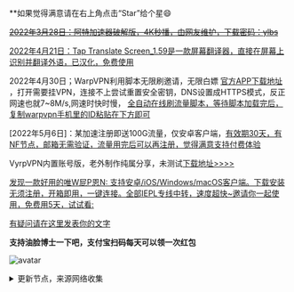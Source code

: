 **如果觉得满意请在右上角点击“Star”给个星😄

~~[2022年3月28日：阿特加速器破解版，4K秒播，由网友维护，下载密码：ylbs](https://ylbs.lanzoup.com/iVd8W0278smd)~~

[2022年4月21日：Tap Translate Screen_1.59是一款屏幕翻译器，直接在屏幕上识别并翻译外语，已汉化，免费使用](https://ylbs.lanzoul.com/iAWlJ03k1wgd)

2022年4月30日；WarpVPN利用脚本无限刷邀请，无限白嫖 [官方APP下载地址](https://1.1.1.1/) ，打开需要挂VPN，连接不上尝试重置安全密钥，DNS设置成HTTPS模式，反正网速也就7~8M/s,网速时快时慢， [全自动在线刷流量脚本，等待脚本加载完后，复制warpvpn手机里的ID粘贴在下方即可](https://replit.com/@aliilapro/warp)

[2022年5月6日]：某加速注册即送100G流量，仅安卓客户端，[有效期30天，有NF节点，邮箱无需验证，流量用完后可以再注册，觉得满意支持付费体验](https://az.400511.net/)

VyrpVPN内置账号版，老外制作纯属分享，未测试[下载地址>>>>](https://ylbs.lanzoul.com/iG6VS05n3rba)

[发现一款好用的唯W屁P恩N: 支持安卓/iOS/Windows/macOS客户端。下载安装无须注册，开箱即用，一键连接。全部IEPL专线中转，速度超快~邀请你一起使用，免费用5天，试试看: ](https://flm11.com/s/acn66/ptijdns)

[有疑问请在这里发表你的文字](https://github.com/YoulianBoshi/lantern-vpn/discussions/103)


**支持油脸博士一下吧，支付宝扫码每天可以领一次红包**

![avatar](https://telegra.ph/file/2ff5d5da7a06f8fffc663.png)



<details><summary>更新节点，来源网络收集</summary>
<p>

#### 点击一下即可全部复制

    ss://YWVzLTEyOC1jZmI6UWF6RWRjVGdiMTU5QCQq@14.29.124.168:24008#Relay_-%F0%9F%87%B9%F0%9F%87%BCTW_03
    vmess://ewogICJ2IjogMiwKICAicHMiOiAi8J+HpvCfh7pBVV8xMCIsCiAgImFkZCI6ICI0My4xNTQuMjM1LjExOSIsCiAgInBvcnQiOiAxMDA2NCwKICAiaWQiOiAiOGIxMTVmODktMjdjYy00ZWE5LTg1YWYtZGRhMmRlNTk3OTI4IiwKICAiYWlkIjogMCwKICAibmV0IjogInRjcCIsCiAgImhvc3QiOiAiIiwKICAicGF0aCI6ICIvIiwKICAidHlwZSI6ICIiLAogICJ0bHMiOiAiIiwKICAic25pIjogIiIsCiAgInNjeSI6ICJhdXRvIgp9
    vmess://ewogICJ2IjogMiwKICAicHMiOiAi8J+HpvCfh7pBVV8xMSIsCiAgImFkZCI6ICI0My4xMjguMjUzLjgyIiwKICAicG9ydCI6IDMxMzcyLAogICJpZCI6ICIyYTkwNTZhNy1iZjkyLTQwYzgtZjE1NS0xZTE0YWFjOWJlYmEiLAogICJhaWQiOiAwLAogICJuZXQiOiAidGNwIiwKICAiaG9zdCI6ICIiLAogICJwYXRoIjogIi8iLAogICJ0eXBlIjogIiIsCiAgInRscyI6ICIiLAogICJzbmkiOiAiIiwKICAic2N5IjogImF1dG8iCn0=
    trojan://0e90d359-1733-4994-a195-4df768a18e99@611hk01.fans8.xyz:443/#Relay_%F0%9F%87%A6%F0%9F%87%BAAU-%F0%9F%87%A6%F0%9F%87%BAAU_13%20%7C%209.53Mb
    trojan://e8c1ab3c-89b3-4933-92df-682e6dce7819@jgwxn4.gaox.ml:443/#Relay_%F0%9F%87%A6%F0%9F%87%BAAU-%F0%9F%87%A6%F0%9F%87%BAAU_14%20%7C%207.34Mb
    trojan://3a2c0c6c-9ee5-c05f-c951-fcd73831983e@kr04.wangxd.life:3052/#Relay_%F0%9F%87%A6%F0%9F%87%BAAU-%F0%9F%87%A6%F0%9F%87%BAAU_15%20%7C%204.61Mb
    trojan://cb43b7c2-b744-41c5-bcc2-fd7467b332cf@jgwxn3.gaox.ml:443/#Relay_%F0%9F%87%A6%F0%9F%87%BAAU-%F0%9F%87%A6%F0%9F%87%BAAU_16%20%7C%206.86Mb
    trojan://0e90d359-1733-4994-a195-4df768a18e99@67tw01.fans8.xyz:443/#Relay_%F0%9F%87%A8%F0%9F%87%A6CA-%F0%9F%87%A8%F0%9F%87%A6CA_22%20%7C23.41Mb
    ss://YWVzLTEyOC1jZmI6UWF6RWRjVGdiMTU5QCQq@14.29.124.168:24073#Relay_%F0%9F%87%A8%F0%9F%87%B3%20CN-%F0%9F%87%B9%F0%9F%87%BCTW_23%20%7C35.22Mb
    ss://YWVzLTEyOC1jZmI6UWF6RWRjVGdiMTU5QCQq@14.29.124.168:24046#Relay_%F0%9F%87%A8%F0%9F%87%B3CN-%F0%9F%87%B9%F0%9F%87%BCTW_56
    ss://YWVzLTEyOC1jZmI6UWF6RWRjVGdiMTU5QCQq@14.29.124.174:11009#Relay_%F0%9F%87%A8%F0%9F%87%B3CN-%F0%9F%87%AD%F0%9F%87%B0HK_58
    ss://YWVzLTEyOC1jZmI6UWF6RWRjVGdiMTU5QCQq@14.29.124.174:11048#Relay_%F0%9F%87%A8%F0%9F%87%B3CN-%F0%9F%87%AD%F0%9F%87%B0HK_59%20%7C%202.55Mb
    ss://YWVzLTEyOC1jZmI6UWF6RWRjVGdiMTU5QCQq@14.29.124.174:11006#Relay_%F0%9F%87%A8%F0%9F%87%B3CN-%F0%9F%87%AD%F0%9F%87%B0HK_60
    ss://YWVzLTEyOC1jZmI6UWF6RWRjVGdiMTU5QCQq@14.29.124.174:11012#Relay_%F0%9F%87%A8%F0%9F%87%B3CN-%F0%9F%87%AD%F0%9F%87%B0HK_68%20%7C%205.46Mb
    ss://YWVzLTEyOC1jZmI6UWF6RWRjVGdiMTU5QCQq@14.29.124.168:24004#Relay_%F0%9F%87%A8%F0%9F%87%B3CN-%F0%9F%87%B9%F0%9F%87%BCTW_85%20%7C34.90Mb
    ss://YWVzLTEyOC1jZmI6UWF6RWRjVGdiMTU5QCQq@14.29.124.174:11041#Relay_%F0%9F%87%A8%F0%9F%87%B3CN-%F0%9F%87%AD%F0%9F%87%B0HK_91%20%7C%202.07Mb
    ss://YWVzLTEyOC1nY206ZGVzcGVyYWRvai5jb21fZnJlZV9wcm94eV9kMzlt@101.132.192.212:30003#%F0%9F%87%A8%F0%9F%87%B3CN_93
    ss://YWVzLTEyOC1jZmI6UWF6RWRjVGdiMTU5QCQq@14.29.124.174:11043#Relay_%F0%9F%87%A8%F0%9F%87%B3CN-%F0%9F%87%AD%F0%9F%87%B0HK_101%20%7C%202.22Mb
    ss://YWVzLTEyOC1jZmI6UWF6RWRjVGdiMTU5QCQq@14.29.124.174:11038#Relay_%F0%9F%87%A8%F0%9F%87%B3CN-%F0%9F%87%AD%F0%9F%87%B0HK_102
    ss://YWVzLTEyOC1jZmI6UWF6RWRjVGdiMTU5QCQq@14.29.124.174:11047#Relay_%F0%9F%87%A8%F0%9F%87%B3CN-%F0%9F%87%AD%F0%9F%87%B0HK_105
    ssr://MTQuMjkuMTI0LjE2ODoyNDAwMTpvcmlnaW46YWVzLTEyOC1jZmI6cGxhaW46VVdGNlJXUmpWR2RpTVRVNVFDUXEvP29iZnNwYXJhbT0mcHJvdG9wYXJhbT0mcmVtYXJrcz1VbVZzWVhsZjhKLUhxUENmaDdORFRpM3duNGU1OEotSHZGUlhYekV4TUNCOElERXVPRE5OWWc
    vmess://ewogICJ2IjogMiwKICAicHMiOiAiUmVsYXlf8J+HqPCfh7NDTi3wn4e68J+HuFVTXzExOSB8IDIuNjBNYiIsCiAgImFkZCI6ICIzNi4xMzkuMTEyLjM5IiwKICAicG9ydCI6IDIwNzg1LAogICJpZCI6ICIxYjY5M2ViMy0zMjQxLTM2MmEtOTAwMS01YjUwMzc4OWNmYmUiLAogICJhaWQiOiAwLAogICJuZXQiOiAid3MiLAogICJob3N0IjogIjE4LjE2Mi41OC45IiwKICAicGF0aCI6ICIvYWRtaW4iLAogICJ0eXBlIjogIiIsCiAgInRscyI6ICIiLAogICJzbmkiOiAiIiwKICAic2N5IjogImF1dG8iCn0=
    vmess://ewogICJ2IjogMiwKICAicHMiOiAiUmVsYXlf8J+HqPCfh7NDTi3wn4e68J+HuFVTXzEyMSIsCiAgImFkZCI6ICJjbi56enYwMS5pbmZvbm9kZS54eXoiLAogICJwb3J0IjogMTcwMTQsCiAgImlkIjogImVkYWMxMTUzLWVmZjQtMzcxOS05MmEzLWM3NjIwZWEwMGJkNyIsCiAgImFpZCI6IDAsCiAgIm5ldCI6ICJ3cyIsCiAgImhvc3QiOiAiY24uenp2MDEuaW5mb25vZGUueHl6IiwKICAicGF0aCI6ICIvdjJyYXkiLAogICJ0eXBlIjogIiIsCiAgInRscyI6ICIiLAogICJzbmkiOiAiIiwKICAic2N5IjogImF1dG8iCn0=
    vmess://ewogICJ2IjogMiwKICAicHMiOiAiUmVsYXlf8J+HqPCfh7NDTi3wn4ev8J+HtUpQXzEyMiIsCiAgImFkZCI6ICJjbi56enYwNy5pbmZvbm9kZS54eXoiLAogICJwb3J0IjogMTcwMTMsCiAgImlkIjogImVkYWMxMTUzLWVmZjQtMzcxOS05MmEzLWM3NjIwZWEwMGJkNyIsCiAgImFpZCI6IDAsCiAgIm5ldCI6ICJ3cyIsCiAgImhvc3QiOiAiY24uenp2MDcuaW5mb25vZGUueHl6IiwKICAicGF0aCI6ICIvdjJyYXkiLAogICJ0eXBlIjogIiIsCiAgInRscyI6ICIiLAogICJzbmkiOiAiIiwKICAic2N5IjogImF1dG8iCn0=
    vmess://ewogICJ2IjogMiwKICAicHMiOiAi8J+HqPCfh7NDTl8xMjMgfDExLjc2TWIiLAogICJhZGQiOiAiMTc1LjE3OC4xNjMuMTUzIiwKICAicG9ydCI6IDQ0MywKICAiaWQiOiAiNjUxNzQ5ZDgtM2E3Zi00NTAwLWFhZDMtMDZlM2I4MzAwYzZhIiwKICAiYWlkIjogMCwKICAibmV0IjogIndzIiwKICAiaG9zdCI6ICJ0bXMuZGluZ3RhbGsuY29tIiwKICAicGF0aCI6ICIvIiwKICAidHlwZSI6ICIiLAogICJ0bHMiOiAiIiwKICAic25pIjogIiIsCiAgInNjeSI6ICJhdXRvIgp9
    vmess://ewogICJ2IjogMiwKICAicHMiOiAiUmVsYXlf8J+HqPCfh7NDTi3wn4eo8J+Hs0NOXzEzMSB8IDIuMDNNYiIsCiAgImFkZCI6ICJzeHF4ai5jbiIsCiAgInBvcnQiOiAyMTY0LAogICJpZCI6ICJhYmE1MGRkNC01NDg0LTNiMDUtYjE0YS00NjYxY2FmODYyZDUiLAogICJhaWQiOiA0LAogICJuZXQiOiAid3MiLAogICJob3N0IjogIiIsCiAgInBhdGgiOiAiL3dzIiwKICAidHlwZSI6ICIiLAogICJ0bHMiOiAidGxzIiwKICAic25pIjogIiIsCiAgInNjeSI6ICJhdXRvIgp9
    vmess://ewogICJ2IjogMiwKICAicHMiOiAiUmVsYXlf8J+HqPCfh7NDTi3wn4e68J+HuFVTXzEzOCB8IDguMTVNYiIsCiAgImFkZCI6ICIzNi4xMzkuMTEyLjM5IiwKICAicG9ydCI6IDIxMTAxLAogICJpZCI6ICIxYjY5M2ViMy0zMjQxLTM2MmEtOTAwMS01YjUwMzc4OWNmYmUiLAogICJhaWQiOiAwLAogICJuZXQiOiAid3MiLAogICJob3N0IjogIm0yLmJhb2Z1LmJ1enoiLAogICJwYXRoIjogIi9hZG1pbiIsCiAgInR5cGUiOiAiIiwKICAidGxzIjogIiIsCiAgInNuaSI6ICIiLAogICJzY3kiOiAiYXV0byIKfQ==
    ss://YWVzLTI1Ni1jZmI6N2Q5OWFlNTAyMjI3NDU0ZWE5OThkNzFlNGI2MmEzODg@165.22.73.126:23335#%F0%9F%87%A9%F0%9F%87%AADE_139%20%7C%202.81Mb
    trojan://3yFq7NCP53mVfpXJz3@au2-4.nigirocloud.com:443/#Relay_%F0%9F%87%A9%F0%9F%87%AADE-%F0%9F%87%AC%F0%9F%87%A7GB_140%20%7C26.22Mb
    trojan://3yFq7NCP53mVfpXJz3@au2-1.nigirocloud.com:443/#Relay_%F0%9F%87%A9%F0%9F%87%AADE-%F0%9F%87%AC%F0%9F%87%A7GB_143%20%7C31.20Mb
    trojan://3yFq7NCP53mVfpXJz3@au2-3.nigirocloud.com:443/#Relay_%F0%9F%87%A9%F0%9F%87%AADE-%F0%9F%87%AC%F0%9F%87%A7GB_144%20%7C26.61Mb
    trojan://3yFq7NCP53mVfpXJz3@au2-2.nigirocloud.com:443/#Relay_%F0%9F%87%A9%F0%9F%87%AADE-%F0%9F%87%AC%F0%9F%87%A7GB_147%20%7C10.70Mb
    vmess://ewogICJ2IjogMiwKICAicHMiOiAiUmVsYXlf8J+HrvCfh7FJTC3wn4eu8J+HsUlMXzE1NyB8MzMuNTFNYiIsCiAgImFkZCI6ICJydTIubG9sdnBzLnh5eiIsCiAgInBvcnQiOiA0MDA0OCwKICAiaWQiOiAiODgyZmUzMDAtZmViNS00ZTdiLWIyNzItODI5ZTc5MTc1NWVlIiwKICAiYWlkIjogMCwKICAibmV0IjogIndzIiwKICAiaG9zdCI6ICJydTIubG9sdnBzLnh5eiIsCiAgInBhdGgiOiAiL0o1Nk9ZTFk5IiwKICAidHlwZSI6ICIiLAogICJ0bHMiOiAidGxzIiwKICAic25pIjogIiIsCiAgInNjeSI6ICJhdXRvIgp9
    ss://YWVzLTI1Ni1nY206ZGQyNTc1YzEtNDEwOS00NGRmLWJlNDctZWQzYTYzMjM0MmU5@140.238.55.138:10014#%F0%9F%87%AF%F0%9F%87%B5JP_160%20%7C10.81Mb
    vmess://ewogICJ2IjogMiwKICAicHMiOiAi8J+Hr/Cfh7VKUF8xNjEiLAogICJhZGQiOiAianBhejEueG1ydGgtbm9kZS54eXoiLAogICJwb3J0IjogMTExNzgsCiAgImlkIjogImZmNTFjYTRhLTYwNTAtM2UyNi1hMDM3LTg4YjBkZDYyZDEzOCIsCiAgImFpZCI6IDIsCiAgIm5ldCI6ICJ3cyIsCiAgImhvc3QiOiAid3d3LmJhaWR1LmNvbSIsCiAgInBhdGgiOiAiL2luZGV4IiwKICAidHlwZSI6ICIiLAogICJ0bHMiOiAiIiwKICAic25pIjogIiIsCiAgInNjeSI6ICJhdXRvIgp9
    trojan://f736834f-1fc8-4738-9884-9afe0eb0d818@t03.ssrsub.com:18443/#Relay_%F0%9F%87%B7%F0%9F%87%BARU-%F0%9F%87%B7%F0%9F%87%BARU_176%20%7C%202.61Mb
    vmess://ewogICJ2IjogMiwKICAicHMiOiAi8J+HuPCfh6xTR18xNzggfCAyLjY1TWIiLAogICJhZGQiOiAiMTcyLjEwNC40OC4xNTEiLAogICJwb3J0IjogODA4MCwKICAiaWQiOiAiYzhiYWIwZTktZmFkNy00NmVmLWU3NGEtOWNiMjAyMmVkOWM5IiwKICAiYWlkIjogMCwKICAibmV0IjogIndzIiwKICAiaG9zdCI6ICIiLAogICJwYXRoIjogIi8iLAogICJ0eXBlIjogIiIsCiAgInRscyI6ICIiLAogICJzbmkiOiAiIiwKICAic2N5IjogImF1dG8iCn0=
    trojan://0e90d359-1733-4994-a195-4df768a18e99@67sg01.fans8.xyz:443/#Relay_%F0%9F%87%B8%F0%9F%87%ACSG-%F0%9F%87%B8%F0%9F%87%ACSG_179%20%7C13.38Mb
    ss://YWVzLTI1Ni1jZmI6Yndoc2tyc2tyMDU@172.96.192.100:246#%F0%9F%87%BA%F0%9F%87%B8US_185%20%7C26.36Mb
    vmess://ewogICJ2IjogMiwKICAicHMiOiAiUmVsYXlf8J+HuvCfh7hVUy3wn4e68J+HuFVTXzE5MSB8MjUuNDJNYiIsCiAgImFkZCI6ICJhMDYuYXRmay5zaXRlIiwKICAicG9ydCI6IDUyNDM2LAogICJpZCI6ICJjMWFjZTFkNC02ZjU3LTM4ODQtYjMwMC1mZGUwYzcwNzk0OWMiLAogICJhaWQiOiAwLAogICJuZXQiOiAidGNwIiwKICAiaG9zdCI6ICJhMDYuYXRmay5zaXRlIiwKICAicGF0aCI6ICIvaW5kZXgiLAogICJ0eXBlIjogIiIsCiAgInRscyI6ICJ0bHMiLAogICJzbmkiOiAiIiwKICAic2N5IjogImF1dG8iCn0=
    vmess://ewogICJ2IjogMiwKICAicHMiOiAiUmVsYXlf8J+HuvCfh7hVUy3wn4e68J+HuFVTXzE5MyB8IDIuNDRNYiIsCiAgImFkZCI6ICJhaGRhZXBoOC5jb20iLAogICJwb3J0IjogNDQzLAogICJpZCI6ICJhYmE1MGRkNC01NDg0LTNiMDUtYjE0YS00NjYxY2FmODYyZDUiLAogICJhaWQiOiA0LAogICJuZXQiOiAid3MiLAogICJob3N0IjogImFoZGFlcGg4LmNvbSIsCiAgInBhdGgiOiAiL3dzIiwKICAidHlwZSI6ICIiLAogICJ0bHMiOiAidGxzIiwKICAic25pIjogIiIsCiAgInNjeSI6ICJhdXRvIgp9
    vmess://ewogICJ2IjogMiwKICAicHMiOiAi8J+HuvCfh7hVU18yMDAgfDEzLjczTWIiLAogICJhZGQiOiAidjJyYXkud2VmdWNrZ2Z3LmdhIiwKICAicG9ydCI6IDIwOTYsCiAgImlkIjogImMwYmM0YTZmLTc0ZjktNDlmMy1iNzIyLTdlYmI2YWNhMTdkNyIsCiAgImFpZCI6IDAsCiAgIm5ldCI6ICJ3cyIsCiAgImhvc3QiOiAidjJyYXkud2VmdWNrZ2Z3LmdhIiwKICAicGF0aCI6ICIvSDhWc3d0VUovIiwKICAidHlwZSI6ICIiLAogICJ0bHMiOiAidGxzIiwKICAic25pIjogIiIsCiAgInNjeSI6ICJhdXRvIgp9
    vmess://ewogICJ2IjogMiwKICAicHMiOiAi8J+HuvCfh7hVU18yMDEiLAogICJhZGQiOiAianBhejUueG1ydGgtbm9kZS54eXoiLAogICJwb3J0IjogMTU0MTQsCiAgImlkIjogImZmNTFjYTRhLTYwNTAtM2UyNi1hMDM3LTg4YjBkZDYyZDEzOCIsCiAgImFpZCI6IDIsCiAgIm5ldCI6ICJ3cyIsCiAgImhvc3QiOiAid3d3LmJhaWR1LmNvbSIsCiAgInBhdGgiOiAiL2luZGV4IiwKICAidHlwZSI6ICIiLAogICJ0bHMiOiAiIiwKICAic25pIjogIiIsCiAgInNjeSI6ICJhdXRvIgp9
    vmess://ewogICJ2IjogMiwKICAicHMiOiAiUmVsYXlf8J+HuvCfh7hVUy3wn4e68J+HuFVTXzIwNiB8MjMuNDRNYiIsCiAgImFkZCI6ICJhMDEuYXRmay5zaXRlIiwKICAicG9ydCI6IDYzMjUxLAogICJpZCI6ICJjMWFjZTFkNC02ZjU3LTM4ODQtYjMwMC1mZGUwYzcwNzk0OWMiLAogICJhaWQiOiAwLAogICJuZXQiOiAidGNwIiwKICAiaG9zdCI6ICIyMDYuMTg5LjM3LjE3MCIsCiAgInBhdGgiOiAiL2FkbWluIiwKICAidHlwZSI6ICIiLAogICJ0bHMiOiAidGxzIiwKICAic25pIjogIiIsCiAgInNjeSI6ICJhdXRvIgp9
    vmess://ewogICJ2IjogMiwKICAicHMiOiAiUmVsYXlf8J+HuvCfh7hVUy3wn4e68J+HuFVTXzIwNyB8IDEuODZNYiIsCiAgImFkZCI6ICJtaXh2NC0yNy4xOTQ2MTAueHl6IiwKICAicG9ydCI6IDQ0MywKICAiaWQiOiAiZTliYjBjNWMtMDFjNy03OTA3LWM0NTQtM2I4YjZkNDcyYjE5IiwKICAiYWlkIjogMCwKICAibmV0IjogIndzIiwKICAiaG9zdCI6ICJtaXh2NC0yNy4xOTQ2MTAueHl6IiwKICAicGF0aCI6ICIvYTE4NWQ1ZGMtYzcyNi00NjZjLTk4ZjItYmE0OTRlNjM2OTVmIiwKICAidHlwZSI6ICIiLAogICJ0bHMiOiAidGxzIiwKICAic25pIjogIiIsCiAgInNjeSI6ICJhdXRvIgp9
    vmess://ewogICJ2IjogMiwKICAicHMiOiAi8J+HuvCfh7hVU18yMDkgfDI1LjI0TWIiLAogICJhZGQiOiAiOTMuMTc5LjExMi4xNDIiLAogICJwb3J0IjogNTQzMTcsCiAgImlkIjogImZhZWI3OWU1LTY1NDktNGIwOC04ZTg3LTNkN2M1NDU3OTMwZCIsCiAgImFpZCI6IDAsCiAgIm5ldCI6ICJ0Y3AiLAogICJob3N0IjogIiIsCiAgInBhdGgiOiAiLyIsCiAgInR5cGUiOiAiIiwKICAidGxzIjogIiIsCiAgInNuaSI6ICIiLAogICJzY3kiOiAiYXV0byIKfQ==
    vmess://ewogICJ2IjogMiwKICAicHMiOiAiUmVsYXlf8J+HuvCfh7hVUy3wn4e68J+HuFVTXzIxMCB8IDEuODJNYiIsCiAgImFkZCI6ICJnY2ZyZWUxLmdhbGF4eS1jbG91ZC5pY3UiLAogICJwb3J0IjogNDQzLAogICJpZCI6ICI4NTZmZDIzOS00M2FhLTQ5OWUtYjU2Yi04YWYyMzVjMzJmYjUiLAogICJhaWQiOiAwLAogICJuZXQiOiAid3MiLAogICJob3N0IjogImdjZnJlZTEuZ2FsYXh5LWNsb3VkLmljdSIsCiAgInBhdGgiOiAiL3REWmNDcWMiLAogICJ0eXBlIjogIiIsCiAgInRscyI6ICJ0bHMiLAogICJzbmkiOiAiIiwKICAic2N5IjogImF1dG8iCn0=
    vmess://ewogICJ2IjogMiwKICAicHMiOiAiUmVsYXlf8J+HuvCfh7hVUy3wn4e68J+HuFVTXzIxMSB8IDMuNDBNYiIsCiAgImFkZCI6ICJzZy5ndWlxaW5nLm1sIiwKICAicG9ydCI6IDQzOTU2LAogICJpZCI6ICI5MWRmNjgzNy04OTZkLTQ1YmMtZWM2Zi0wZmU0Yjc5MmIzNjkiLAogICJhaWQiOiAwLAogICJuZXQiOiAidGNwIiwKICAiaG9zdCI6ICJzZy5ndWlxaW5nLm1sIiwKICAicGF0aCI6ICIvIiwKICAidHlwZSI6ICIiLAogICJ0bHMiOiAiIiwKICAic25pIjogIiIsCiAgInNjeSI6ICJhdXRvIgp9
    vmess://ewogICJ2IjogMiwKICAicHMiOiAi8J+HuvCfh7hVU18yMTQiLAogICJhZGQiOiAiaW5hcDAwOC54bXJ0aC1ub2RlLnh5eiIsCiAgInBvcnQiOiAxMjI2NSwKICAiaWQiOiAiNTNhZDk1YjEtODY5My0zNGUzLTk4ZDctMjAxMGFkMjRhYWY5IiwKICAiYWlkIjogMiwKICAibmV0IjogIndzIiwKICAiaG9zdCI6ICJpbmFwMDA4LnhtcnRoLW5vZGUueHl6IiwKICAicGF0aCI6ICIvaW5kZXgiLAogICJ0eXBlIjogIiIsCiAgInRscyI6ICIiLAogICJzbmkiOiAiIiwKICAic2N5IjogImF1dG8iCn0=
    vmess://ewogICJ2IjogMiwKICAicHMiOiAiUmVsYXlf8J+HuvCfh7hVUy3wn4e68J+HuFVTXzIxNyB8MjQuMjdNYiIsCiAgImFkZCI6ICJsNS5hdGZrLnNpdGUiLAogICJwb3J0IjogNjMxNTQsCiAgImlkIjogImMxYWNlMWQ0LTZmNTctMzg4NC1iMzAwLWZkZTBjNzA3OTQ5YyIsCiAgImFpZCI6IDAsCiAgIm5ldCI6ICJ0Y3AiLAogICJob3N0IjogImw1LmF0Zmsuc2l0ZSIsCiAgInBhdGgiOiAiL2luZGV4IiwKICAidHlwZSI6ICIiLAogICJ0bHMiOiAidGxzIiwKICAic25pIjogIiIsCiAgInNjeSI6ICJhdXRvIgp9
    vmess://ewogICJ2IjogMiwKICAicHMiOiAiUmVsYXlf8J+HuvCfh7hVUy3wn4e68J+HuFVTXzIyMCB8MjMuMTlNYiIsCiAgImFkZCI6ICJ1My5hdGZrLnNpdGUiLAogICJwb3J0IjogNTE3MDgsCiAgImlkIjogImMxYWNlMWQ0LTZmNTctMzg4NC1iMzAwLWZkZTBjNzA3OTQ5YyIsCiAgImFpZCI6IDAsCiAgIm5ldCI6ICJ0Y3AiLAogICJob3N0IjogInUzLmF0Zmsuc2l0ZSIsCiAgInBhdGgiOiAiL2luZGV4IiwKICAidHlwZSI6ICIiLAogICJ0bHMiOiAidGxzIiwKICAic25pIjogIiIsCiAgInNjeSI6ICJhdXRvIgp9
    vmess://ewogICJ2IjogMiwKICAicHMiOiAiUmVsYXlf8J+HuvCfh7hVUy3wn4e68J+HuFVTXzIyMiB8MjYuOTBNYiIsCiAgImFkZCI6ICJ1NC5hdGZrLnNpdGUiLAogICJwb3J0IjogNTYyMTMsCiAgImlkIjogImMxYWNlMWQ0LTZmNTctMzg4NC1iMzAwLWZkZTBjNzA3OTQ5YyIsCiAgImFpZCI6IDAsCiAgIm5ldCI6ICJ0Y3AiLAogICJob3N0IjogInNoY3UuYWxpbmtyZWxheS5jb20iLAogICJwYXRoIjogIi8iLAogICJ0eXBlIjogIiIsCiAgInRscyI6ICJ0bHMiLAogICJzbmkiOiAiIiwKICAic2N5IjogImF1dG8iCn0=
    vmess://ewogICJ2IjogMiwKICAicHMiOiAiUmVsYXlf8J+HuvCfh7hVUy3wn4e68J+HuFVTXzIyMyB8MTE1LjQxTWIiLAogICJhZGQiOiAiYTA1LmF0Zmsuc2l0ZSIsCiAgInBvcnQiOiA1NTMxNCwKICAiaWQiOiAiYzFhY2UxZDQtNmY1Ny0zODg0LWIzMDAtZmRlMGM3MDc5NDljIiwKICAiYWlkIjogMCwKICAibmV0IjogInRjcCIsCiAgImhvc3QiOiAiYTA1LmF0Zmsuc2l0ZSIsCiAgInBhdGgiOiAiL2luZGV4IiwKICAidHlwZSI6ICIiLAogICJ0bHMiOiAidGxzIiwKICAic25pIjogIiIsCiAgInNjeSI6ICJhdXRvIgp9
    vmess://ewogICJ2IjogMiwKICAicHMiOiAi8J+HuvCfh7hVU18yMjYgfDIzLjE0TWIiLAogICJhZGQiOiAiNTEuODEuMjIzLjI5IiwKICAicG9ydCI6IDQ0MywKICAiaWQiOiAiYzAxNTY0NTEtNGVmYi00NWUyLTg0ZmMtOGQzMTVjNDY1MGRiIiwKICAiYWlkIjogMzIsCiAgIm5ldCI6ICJ0Y3AiLAogICJob3N0IjogIiIsCiAgInBhdGgiOiAiLyIsCiAgInR5cGUiOiAiIiwKICAidGxzIjogIiIsCiAgInNuaSI6ICIiLAogICJzY3kiOiAiYXV0byIKfQ==
    vmess://ewogICJ2IjogMiwKICAicHMiOiAi8J+HuvCfh7hVU18yMjcgfDE3LjQ3TWIiLAogICJhZGQiOiAiNTEuODEuMjIzLjE5IiwKICAicG9ydCI6IDQ0MywKICAiaWQiOiAiYzAxNTY0NTEtNGVmYi00NWUyLTg0ZmMtOGQzMTVjNDY1MGRiIiwKICAiYWlkIjogMzIsCiAgIm5ldCI6ICJ0Y3AiLAogICJob3N0IjogIiIsCiAgInBhdGgiOiAiLyIsCiAgInR5cGUiOiAiIiwKICAidGxzIjogIiIsCiAgInNuaSI6ICIiLAogICJzY3kiOiAiYXV0byIKfQ==
    vmess://ewogICJ2IjogMiwKICAicHMiOiAi8J+HuvCfh7hVU18yMjggfDEyLjE3TWIiLAogICJhZGQiOiAiNTEuODEuMjIzLjAiLAogICJwb3J0IjogNDQzLAogICJpZCI6ICJjMDE1NjQ1MS00ZWZiLTQ1ZTItODRmYy04ZDMxNWM0NjUwZGIiLAogICJhaWQiOiAzMiwKICAibmV0IjogInRjcCIsCiAgImhvc3QiOiAiIiwKICAicGF0aCI6ICIvIiwKICAidHlwZSI6ICIiLAogICJ0bHMiOiAiIiwKICAic25pIjogIiIsCiAgInNjeSI6ICJhdXRvIgp9
    vmess://ewogICJ2IjogMiwKICAicHMiOiAi8J+HuvCfh7hVU18yMjkgfCA2LjUzTWIiLAogICJhZGQiOiAic2cwMS5jenN4MTYyNC50ayIsCiAgInBvcnQiOiA0NDMsCiAgImlkIjogImQwMDJiNDIyLWVhY2UtNGUwMS1iZjU4LWU0YmIwYmNmZTdhZiIsCiAgImFpZCI6IDAsCiAgIm5ldCI6ICJ3cyIsCiAgImhvc3QiOiAic2cwMS5jenN4MTYyNC50ayIsCiAgInBhdGgiOiAiLzNhODU0NTE3Ny8iLAogICJ0eXBlIjogIiIsCiAgInRscyI6ICJ0bHMiLAogICJzbmkiOiAiIiwKICAic2N5IjogImF1dG8iCn0=
    trojan://207eed47-ffdd-4bd4-91c1-719ac25c9cee@gy02.20220512.cyou:37762/#Relay_%F0%9F%87%BA%F0%9F%87%B8US-%F0%9F%87%BA%F0%9F%87%B8US_231%20%7C%209.14Mb
    trojan://2a7d25c4-4eb8-44ea-a078-f70b9836561f@gy02.20220512.cyou:37762/?sni=gy02.20220512.cyou#Relay_%F0%9F%87%BA%F0%9F%87%B8US-%F0%9F%87%BA%F0%9F%87%B8US_235
    trojan://9c822f05-cfdc-479a-9534-60f3d4127435@jgwcc2.gaox.ml:443/#Relay_%F0%9F%87%BA%F0%9F%87%B8US-%F0%9F%87%BA%F0%9F%87%B8US_236%20%7C%201.99Mb
    trojan://081a4198-d664-4bc5-a7c6-e35982da964b@jgwhdlb4.gaox.ml:443/#Relay_%F0%9F%87%BA%F0%9F%87%B8US-%F0%9F%87%BA%F0%9F%87%B8US_238%20%7C%207.51Mb
    trojan://c19d1432-8b3e-4818-8837-3d160cf65908@jgwdb2.gaox.ml:443/#Relay_%F0%9F%87%BA%F0%9F%87%B8US-%F0%9F%87%BA%F0%9F%87%B8US_239%20%7C%204.13Mb
    trojan://b291d129-ee55-4801-a9b8-b5316e5c37b7@jgwcc3.gaox.ml:443/#Relay_%F0%9F%87%BA%F0%9F%87%B8US-%F0%9F%87%BA%F0%9F%87%B8US_240%20%7C45.29Mb
